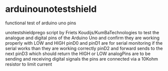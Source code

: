 # arduinounotestshield
functional test of arduino uno pins

unotestshieldprego script by Friets Koudijs/KumBaTechnologies
to test the analogue and digital pins of the Arduino Uno
and confirm they are working properly with LOW and HIGH
pinD0 and pinD1 are for serial monitoring
if the serial works than they are working correctly
pinD2 and forward sends to the next pinD3
which should return the HIGH or LOW
analogPins are to be sending and receiving digital signals
the pins are connected via a 10Kohm resistor to limit current
